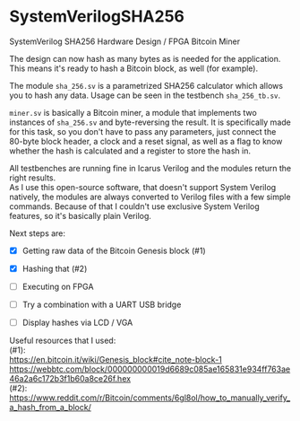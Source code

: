 # SystemVerilogSHA256

SystemVerilog SHA256 Hardware Design / FPGA Bitcoin Miner  


The design can now hash as many bytes as is needed for the application.
This means it's ready to hash a Bitcoin block, as well (for example).

The module `sha_256.sv` is a parametrized SHA256 calculator which allows you to hash any data. Usage can be seen in the testbench `sha_256_tb.sv`.  

`miner.sv` is basically a Bitcoin miner, a module that implements two instances of `sha_256.sv` and byte-reversing the result. It is specifically made for this task, so you don't have to pass any parameters, just connect the 80-byte block header, a clock and a reset signal, as well as a flag to know whether the hash is calculated and a register to store the hash in.

All testbenches are running fine in Icarus Verilog and the modules return the right results.  
As I use this open-source software, that doesn't support System Verilog natively, the modules are always converted to Verilog files with a few simple commands. Because of that I couldn't use exclusive System Verilog features, so it's basically plain Verilog.

Next steps are:
- [X] Getting raw data of the Bitcoin Genesis block (#1)
- [X] Hashing that (#2)
- [ ] Executing on FPGA
- [ ] Try a combination with a UART USB bridge
- [ ] Display hashes via LCD / VGA


Useful resources that I used:  
(#1):  
https://en.bitcoin.it/wiki/Genesis_block#cite_note-block-1  
https://webbtc.com/block/000000000019d6689c085ae165831e934ff763ae46a2a6c172b3f1b60a8ce26f.hex  
(#2):  
https://www.reddit.com/r/Bitcoin/comments/6gl8ol/how_to_manually_verify_a_hash_from_a_block/
